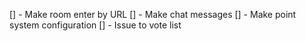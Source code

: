 [] - Make room enter by URL
[] - Make chat messages
[] - Make point system configuration
[] - Issue to vote list
